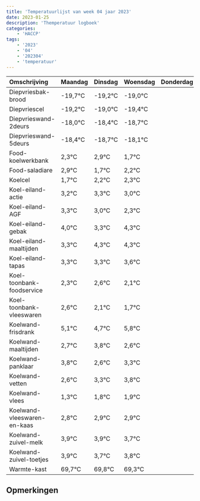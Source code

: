 ```yaml
---
title: 'Temperatuurlijst van week 04 jaar 2023'
date: 2023-01-25
description: 'Themperatuur logboek'
categories:
    - 'HACCP'
tags:
    - '2023'
    - '04'
    - '202304'
    - 'temperatuur'
---
```

|Omschrijving|Maandag|Dinsdag|Woensdag|Donderdag|Vrijdag|Zaterdag|Zondag|
|:---|:---|:---|:---|:---|:---|:---|:---|
|Diepvriesbak-brood|-19,7°C|-19,2°C|-19,0°C| | | | |
|Diepvriescel|-19,2°C|-19,0°C|-19,4°C| | | | |
|Diepvrieswand-2deurs|-18,0°C|-18,4°C|-18,7°C| | | | |
|Diepvrieswand-5deurs|-18,4°C|-18,7°C|-18,1°C| | | | |
|Food-koelwerkbank|2,3°C|2,9°C|1,7°C| | | | |
|Food-saladiare|2,9°C|1,7°C|2,2°C| | | | |
|Koelcel|1,7°C|2,2°C|2,3°C| | | | |
|Koel-eiland-actie|3,2°C|3,3°C|3,0°C| | | | |
|Koel-eiland-AGF|3,3°C|3,0°C|2,3°C| | | | |
|Koel-eiland-gebak|4,0°C|3,3°C|4,3°C| | | | |
|Koel-eiland-maaltijden|3,3°C|4,3°C|4,3°C| | | | |
|Koel-eiland-tapas|3,3°C|3,3°C|3,6°C| | | | |
|Koel-toonbank-foodservice|2,3°C|2,6°C|2,1°C| | | | |
|Koel-toonbank-vleeswaren|2,6°C|2,1°C|1,7°C| | | | |
|Koelwand-frisdrank|5,1°C|4,7°C|5,8°C| | | | |
|Koelwand-maaltijden|2,7°C|3,8°C|2,6°C| | | | |
|Koelwand-panklaar|3,8°C|2,6°C|3,3°C| | | | |
|Koelwand-vetten|2,6°C|3,3°C|3,8°C| | | | |
|Koelwand-vlees|1,3°C|1,8°C|1,9°C| | | | |
|Koelwand-vleeswaren-en-kaas|2,8°C|2,9°C|2,9°C| | | | |
|Koelwand-zuivel-melk|3,9°C|3,9°C|3,7°C| | | | |
|Koelwand-zuivel-toetjes|3,9°C|3,7°C|3,8°C| | | | |
|Warmte-kast|69,7°C|69,8°C|69,3°C| | | | |

## Opmerkingen


